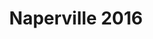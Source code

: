 ---
title: Naperville 2016
showTitle: true
image: /img/photos/ladybugs.jpg
materials:
description: Some description of the drawing
---
